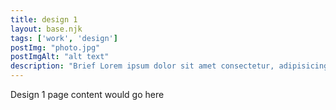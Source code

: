 ```yaml
---
title: design 1
layout: base.njk
tags: ['work', 'design']
postImg: "photo.jpg"
postImgAlt: "alt text"
description: "Brief Lorem ipsum dolor sit amet consectetur, adipisicing elit. Reiciendis expedita fuga molestiae ullam magni. Velit. "
---
```

Design 1
page content would go here
